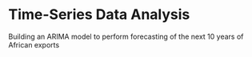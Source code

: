 # Time-Series Data Analysis
Building an ARIMA model to perform forecasting of the next 10 years of African exports
